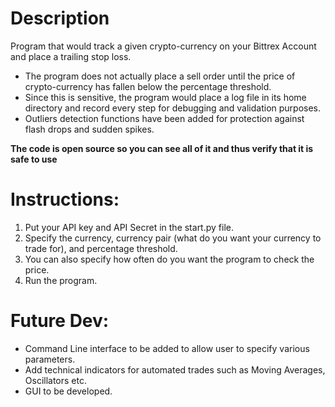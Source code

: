 
# Description

Program that would track a given crypto-currency on your Bittrex Account and place a trailing stop loss.

* The program does not actually place a sell order until the price of crypto-currency has fallen below the percentage threshold.
* Since this is sensitive, the program would place a log file in its home directory and record every step for debugging and validation purposes. 
* Outliers detection functions have been added for protection against flash drops and sudden spikes. 

**The code is open source so you can see all of it and thus verify that it is safe to use**

# Instructions:
 1. Put your API key and API Secret in the start.py file.
 2. Specify the currency, currency pair (what do you want your currency to trade for), and percentage threshold.
 3. You can also specify how often do you want the program to check the price.
 4. Run the program.
 
# Future Dev:
 * Command Line interface to be added to allow user to specify various parameters.
 * Add technical indicators for automated trades such as Moving Averages, Oscillators etc.
 * GUI to be developed. 